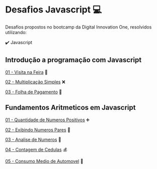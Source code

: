 # Desafios Javascript :computer:
Desafios propostos no bootcamp da Digital Innovation One, resolvidos utilizando:

:heavy_check_mark: Javascript

## Introdução a programação com Javascript

[01 - Visita na Feira](https://github.com/sjhakjha28/desafios-javascript-dio/blob/main/01-Introducao-a-programacao-com-Javascript/1-visita-na-feira.js "01 - Visita na Feira") :tomato:

[02 - Multiplicação Simples](https://github.com/sjhakjha28/desafios-javascript-dio/blob/main/01-Introducao-a-programacao-com-Javascript/2-multiplicacao-simples.js "02 - Multiplicação Simples") :x:

[03 - Folha de Pagamento](https://github.com/sjhakjha28/desafios-javascript-dio/blob/main/01-Introducao-a-programacao-com-Javascript/3-folha-de-pagamento.js "03 - Folha de Pagamento") :page_facing_up:


## Fundamentos Aritmeticos em Javascript

[01 - Quantidade de Numeros Positivos](https://github.com/sjhakjha28/desafios-javascript-dio/blob/main/02-Fundamentos-aritmeticos-em-javascript/1-quantidade-de-numeros-positivos.js "01 - Quantidade de Numeros Positivos") :heavy_plus_sign:

[02 - Exibindo Numeros Pares](https://github.com/sjhakjha28/desafios-javascript-dio/blob/main/02-Fundamentos-aritmeticos-em-javascript/2-exibindo-numeros-pares.js "02 - Exibindo Numeros Pares") :restroom:

[03 - Analise de Numeros](https://github.com/sjhakjha28/desafios-javascript-dio/blob/main/02-Fundamentos-aritmeticos-em-javascript/3-analise-de-numeros.js "03 - Analise de Numeros") :1234:

[04 - Contagem de Cedulas](https://github.com/sjhakjha28/desafios-javascript-dio/blob/main/02-Fundamentos-aritmeticos-em-javascript/4-contagem-de-cedulas.js "04 - Contagem de Cedulas") :moneybag:

[05 - Consumo Medio de Automovel](https://github.com/sjhakjha28/desafios-javascript-dio/blob/main/02-Fundamentos-aritmeticos-em-javascript/5-consumo-medio-do-automovel.js "05 - Consumo Medio de Automovel") :red_car:
